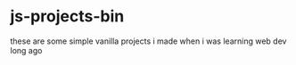 # js-projects-bin
these are some simple vanilla projects i made when i was learning web dev long ago
